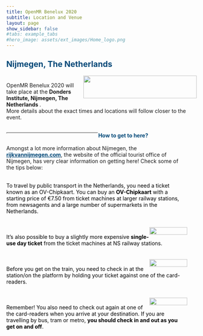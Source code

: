 ```yaml
---
title: OpenMR Benelux 2020
subtitle: Location and Venue
layout: page
show_sidebar: false
#tabs: example_tabs
#hero_image: assets/ext_images/Home_logo.png
---
```


<!-- ## Location and venue information -->

## <span style="color:#004777"> Nijmegen, The Netherlands </span> 

<img style="float: right;" src="../assets/ext_images/location-doodle.jpg" width="300" height="60"> 

<br>

<div style="text-align: left">OpenMR Benelux 2020 will take place at the <b> Donders Institute, Nijmegen, The Netherlands </b>. <br> More details about the exact times and locations will follow closer to the event.
<br>
<br>

<style>
.map-responsive{
    padding-bottom: 56.25%;
    padding-right: 5%; 
    height:0;
}
.map-responsive iframe{
    height:100%;
    width:50%;
    float: left;
}
.text-style{
    float: left;
}
.padding {
  padding-left: 0cm;
</style>

<div class="map-responsive">
    <iframe src="https://www.google.com/maps/embed?pb=!1m18!1m12!1m3!1d7284.6116696731115!2d5.854683034990987!3d51.818830478283964!2m3!1f0!2f0!3f0!3m2!1i1024!2i768!4f13.1!3m3!1m2!1s0x47c708eeef1a7ddf%3A0x3383a57205a4a83e!2sDonders!5e0!3m2!1snl!2sbe!4v1565820333583!5m2!1snl!2sbe" width="300" height="450" allowfullscreen frameborder="100"></iframe>
    <p><span style="color:#004777"> <b>How to get to here?</b>
    </span><br><br>
    Amongst a lot more information about Nijmegen, the <b><a href="https://en.visitnijmegen.com/traveller-information/getting-here" style="color:#004777">rijkvannijmegen.com</a></b>, the website of the official tourist office of Nijmegen, has very clear information on getting here! Check some of the tips below:
    <div style="color:#000000">
         <br>
        <div class="padding" style="text-align: left;">To travel by public transport in the Netherlands, you need a ticket known as an OV-Chipkaart. You can buy an <b>OV-Chipkaart</b> with a starting price of €7.50 from ticket machines at larger railway stations, from newsagents and a large number of supermarkets in the Netherlands.</div><br><br>
        <img style="float: right;" src="../assets/ext_images/post_separator.png" width="100" height="20"> <br>
        <div class="padding" style="text-align: left;">It’s also possible to buy a slightly more expensive <b>single-use day ticket</b> from the ticket machines at NS railway stations.</div><br><br>
        <img style="float: right;" src="../assets/ext_images/post_separator.png" width="100" height="20"> <br>
        <div class="padding" style="text-align: left;">Before you get on the train, you need to check in at the station/on the platform by holding your ticket against one of the card-readers.</div><br><br>
        <img style="float: right;" src="../assets/ext_images/post_separator.png" width="100" height="20"> <br>
        <div class="padding" style="text-align: left;">Remember! You also need to check out again at one of the card-readers when you arrive at your destination. If you are travelling by bus, tram or metro, <b>you should check in and out as you get on and off</b>.</div>
    </div>
    </p>
</div>






